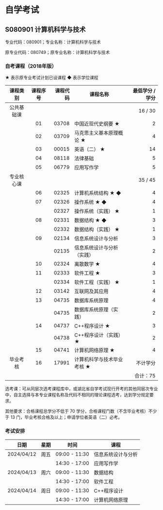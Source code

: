 # 自学考试

## S080901 计算机科学与技术

专业代码：080901；专业名称：计算机科学与技术

原专业代码：080749；原专业名称：计算机科学与技术

### 自考课程（2018年版）

★ 表示原专业考试计划已设课程	◆ 表示学位课程

| 课程类别 | 课程序号 | 课程代码 | 课程名称 | 最低学分 / 学分 |
| :-: | :-: | -: | -- | -: |
| 公共基础课 |  |  |  | 16 / 30 |
|  | 01 | 03708 | 中国近现代史纲要 ★ | 2 |
|  | 02 | 03709 | 马克思主义基本原理概论 ★ | 4 |
|  | 03 | 00015 | 英语（二） ★ | 14 |
|  | 04 | 08118 | 法律基础 | 5 |
|  | 05 | 06779 | 应用写作学 | 5 |
| 专业核心课 |  |  |  | 35 / 45 |
|  | 06 | 02325 | 计算机系统结构 ★ ◆ | 4 |
|  | 07 | 02326 | 操作系统 ★ ◆ | 4 |
|  |  | 02327 | 操作系统（实践） ★ | 1 |
|  | 08 | 02331 | 数据结构 ★ ◆ | 3 |
|  |  | 02332 | 数据结构（实践） ★ | 1 |
|  | 09 | 02134 | 信息系统设计与分析 | 3 |
|  |  | 02135 | 信息系统设计与分析（实践） | 2 |
|  | 10 | 02324 | 离散数学 ★ | 4 |
|  | 11 | 02333 | 软件工程 ★ | 3 |
|  |  | 02334 | 软件工程（实践） ★ | 1 |
|  | 12 | 03142 | 互联网及其应用 | 4 |
|  | 13 | 04735 | 数据库系统原理 | 4 |
|  |  | 04735 | 数据库系统原理（实践） | 2 |
|  | 14 | 04737 | C++程序设计 ★ | 3 |
|  |  | 04738 | C++程序设计（实践） ★ | 2 |
|  | 15 | 04741 | 计算机网络原理 ★ | 4 |
| 毕业考核 | 16 | 17991 | 计算机科学与技术毕业考核 ★ | 不计学分 |
|  |  |  |  | 合计：75 |

选考课：可从同层次选考课程库中，或湖北省自学考试现行开考的其他同层次专业中，自主选择与本专业课程名称及代码不相同的理论课程选考，达到学分规定要求。

其他要求：合格课程总学分不低于 70 学分，合格课程门数（不含毕业考核）不少于 13 门，毕业考核合格及以上；申请学位者英语（二）必考。

### 考试安排

| 日期       | 星期 | 时间          | 课程               |
| ---------- | ---- | ------------- | ------------------ |
| 2024/04/12 | 周五 | 09:00 - 11:30 | 信息系统设计与分析 |
|            |      | 14:30 - 17:00 | 应用写作学         |
| 2024/04/13 | 周六 | 09:00 - 11:30 | 数据结构           |
|            |      | 14:30 - 17:00 | 软件工程           |
| 2024/04/14 | 周日 | 09:00 - 11:30 | C++程序设计        |
|            |      | 14:30 - 17:00 | 计算机网络原理     |

